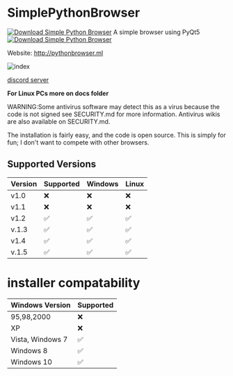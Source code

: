 # SimplePythonBrowser
[![Download Simple Python Browser](https://img.shields.io/sourceforge/dt/simple-python-browser.svg)](https://sourceforge.net/projects/simple-python-browser/files/latest/download)
A simple browser using PyQt5
[![Download Simple Python Browser](https://a.fsdn.com/con/app/sf-download-button)](https://sourceforge.net/projects/simple-python-browser/files/latest/download)

Website: http://pythonbrowser.ml

![index](https://user-images.githubusercontent.com/85512286/142732638-7172368f-72c2-45b8-b7b8-e36f646c8a7b.jpg)

[discord server](https://discord.gg/KKESvV24Ws)

**For Linux PCs more on docs folder** 


WARNING:Some antivirus software may detect this as a virus because the code is not signed see SECURITY.md for more information. Antivirus wikis are also available on SECURITY.md.

The installation is fairly easy, and the code is open source. This is simply for fun; I don't want to compete with other browsers.





## Supported Versions

| Version         | Supported          | Windows               | Linux               |
| -------         | ------------------ | ----------------------| --------------------|
| v1.0    | :x: | :x:                                  | :x:                 |
| v1.1     |:x:  |:x:                                   | :x:                 |
| v1.2     |:white_check_mark: | :white_check_mark:     | ✅                   |
| v.1.3   | ✅  |  ✅   | ✅
| v1.4   | :white_check_mark:|:white_check_mark:|:white_check_mark:|
| v.1.5 |:white_check_mark:|:white_check_mark:|:white_check_mark:|


# installer compatability

| Windows Version   |  Supported            
| ----------------  | ------------------                      
|   95,98,2000      |    :x:  
|      XP           |    :x:
|  Vista, Windows 7 |    ✅
|     Windows 8     |    ✅
|    Windows 10     |   :white_check_mark:



